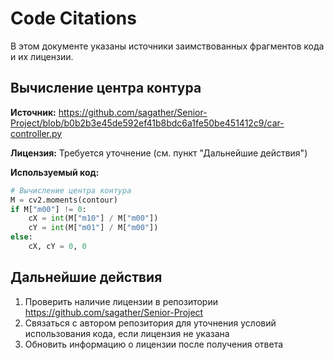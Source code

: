 # Code Citations

В этом документе указаны источники заимствованных фрагментов кода и их лицензии.

## Вычисление центра контура

**Источник:** https://github.com/sagather/Senior-Project/blob/b0b2b3e45de592ef41b8bdc6a1fe50be451412c9/car-controller.py

**Лицензия:** Требуется уточнение (см. пункт "Дальнейшие действия")

**Используемый код:**
```python
# Вычисление центра контура
M = cv2.moments(contour)
if M["m00"] != 0:
    cX = int(M["m10"] / M["m00"])
    cY = int(M["m01"] / M["m00"])
else:
    cX, cY = 0, 0
```

## Дальнейшие действия

1. Проверить наличие лицензии в репозитории https://github.com/sagather/Senior-Project
2. Связаться с автором репозитория для уточнения условий использования кода, если лицензия не указана
3. Обновить информацию о лицензии после получения ответа

